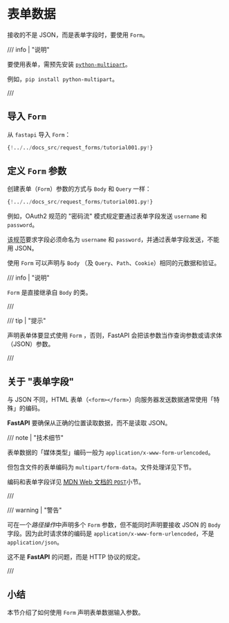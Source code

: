 # 表单数据

接收的不是 JSON，而是表单字段时，要使用 `Form`。

/// info | "说明"

要使用表单，需预先安装 <a href="https://github.com/Kludex/python-multipart" class="external-link" target="_blank">`python-multipart`</a>。

例如，`pip install python-multipart`。

///

## 导入 `Form`

从 `fastapi` 导入 `Form`：

```Python hl_lines="1"
{!../../docs_src/request_forms/tutorial001.py!}
```

## 定义 `Form` 参数

创建表单（`Form`）参数的方式与 `Body` 和 `Query` 一样：

```Python hl_lines="7"
{!../../docs_src/request_forms/tutorial001.py!}
```

例如，OAuth2 规范的 "密码流" 模式规定要通过表单字段发送 `username` 和 `password`。

<abbr title="specification">该规范</abbr>要求字段必须命名为 `username` 和 `password`，并通过表单字段发送，不能用 JSON。

使用 `Form` 可以声明与 `Body` （及 `Query`、`Path`、`Cookie`）相同的元数据和验证。

/// info | "说明"

`Form` 是直接继承自 `Body` 的类。

///

/// tip | "提示"

声明表单体要显式使用 `Form` ，否则，FastAPI 会把该参数当作查询参数或请求体（JSON）参数。

///

## 关于 "表单字段"

与 JSON 不同，HTML 表单（`<form></form>`）向服务器发送数据通常使用「特殊」的编码。

**FastAPI** 要确保从正确的位置读取数据，而不是读取 JSON。

/// note | "技术细节"

表单数据的「媒体类型」编码一般为 `application/x-www-form-urlencoded`。

但包含文件的表单编码为 `multipart/form-data`。文件处理详见下节。

编码和表单字段详见 <a href="https://developer.mozilla.org/zh-CN/docs/Web/HTTP/Methods/POST" class="external-link" target="_blank"><abbr title="Mozilla Developer Network">MDN</abbr> Web 文档的 <code>POST</code></a>小节。

///

/// warning | "警告"

可在一个*路径操作*中声明多个 `Form` 参数，但不能同时声明要接收 JSON 的 `Body` 字段。因为此时请求体的编码是 `application/x-www-form-urlencoded`，不是 `application/json`。

这不是 **FastAPI** 的问题，而是 HTTP 协议的规定。

///

## 小结

本节介绍了如何使用 `Form` 声明表单数据输入参数。
